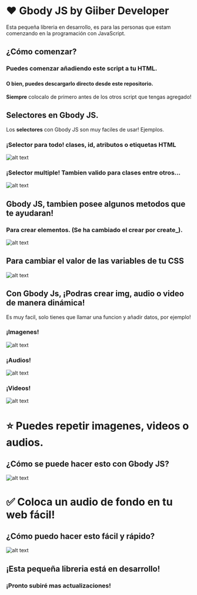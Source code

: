 # ❤ Gbody JS by Giiber Developer

Esta pequeña libreria en desarrollo, es para las personas que estam comenzando en la programación con JavaScript.

## ¿Cómo comenzar?

### Puedes comenzar añadiendo este script a tu HTML.
### <script src="https://n9.cl/gbodyjs"></script>
#### O bien, puedes descargarlo directo desde este repositorio. 

**Siempre** colocalo de primero antes de los otros script que tengas agregado!

## Selectores en Gbody JS.
Los **selectores** con Gbody JS son muy faciles de usar! Ejemplos.

### ¡Selector para todo! clases, id, atributos o etiquetas HTML
![alt text](https://i.ibb.co/0s2sX55/Selectores.png)

### ¡Selector multiple! Tambien valido para clases entre otros...
![alt text](https://i.ibb.co/khmxvkY/multiple.png)


## Gbody JS, tambien posee algunos metodos que te ayudaran!

### Para crear elementos. (Se ha cambiado el crear por create_).
![alt text](https://i.ibb.co/vhLRgD1/crear.png)

## Para cambiar el valor de las variables de tu CSS
![alt text](https://i.ibb.co/vknmdpB/variables.png)


## Con Gbody Js, ¡Podras crear img, audio o video de manera dinámica!

Es muy facil, solo tienes que llamar una funcion y añadir datos, por ejemplo!

### ¡Imagenes!
![alt text](https://i.ibb.co/J5DcTbQ/image.png)

### ¡Audios!
![alt text](https://i.ibb.co/tmXqRVC/audio.png)

### ¡Videos!
![alt text](https://i.ibb.co/h8Jx1dY/video.png)

# ⭐ Puedes repetir imagenes, videos o audios.

## ¿Cómo se puede hacer esto con Gbody JS?
![alt text](https://i.ibb.co/fND6h9y/repeat.png)


# ✅ Coloca un audio de fondo en tu web fácil!

## ¿Cómo puedo hacer esto fácil y rápido?
![alt text](https://i.ibb.co/HgnyLqB/bgSound.png)


## ¡Esta pequeña libreria está en desarrollo!
### ¡Pronto subiré mas actualizaciones!
